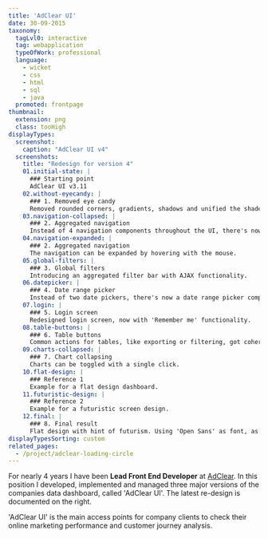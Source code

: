 ```yaml
---
title: 'AdClear UI'
date: 30-09-2015
taxonomy:
  tagLvl0: interactive
  tag: webapplication
  typeOfWork: professional
  language:
    - wicket
    - css
    - html
    - sql
    - java
  promoted: frontpage
thumbnail:
  extension: png
  class: tooHigh
displayTypes:
  screenshot:
    caption: "AdClear UI v4"
  screenshots:
    title: "Redesign for version 4"
    01.initial-state: |
      ### Starting point
      AdClear UI v3.11
    02.without-eyecandy: |
      ### 1. Removed eye candy
      Removed rounded corners, gradients, shadows and unified the shades of gray for a more flat and lightweight look.
    03.navigation-collapsed: |
      ### 2. Aggregated navigation
      Instead of 4 navigation components throughout the UI, there's now only 1 component on top.
    04.navigation-expanded: |
      ### 2. Aggregated navigation
      The navigation can be expanded by hovering with the mouse.
    05.global-filters: |
      ### 3. Global filters
      Introducing an aggregated filter bar with AJAX functionality.
    06.datepicker: |
      ### 4. Date range picker
      Instead of two date pickers, there's now a date range picker component, making interval selections way easier and less error prone.
    07.login: |
      ### 5. Login screen
      Redesigned login screen, now with 'Remember me' functionality.
    08.table-buttons: |
      ### 6. Table buttons
      Common actions for tables, like exporting or filtering, got coherent button look. Also introducing a button to hide the associated charts.
    09.charts-collapsed: |
      ### 7. Chart collapsing
      Charts can be toggled with a single click.
    10.flat-design: |
      ### Reference 1
      Example for a flat design dashboard.
    11.futuristic-design: |
      ### Reference 2
      Example for a futuristic screen design.
    12.final: |
      ### 8. Final result
      Flat design with hint of futurism. Using 'Open Sans' as font, as it is the corporate font. 
displayTypesSorting: custom
related_pages:
  - /project/adclear-loading-circle
---
```

For nearly 4 years I have been **Lead Front End Developer** at [AdClear](http://www.adclear.de). In this position I developed, implemented and managed three major versions of the companies data dashboard, called 'AdClear UI'. The latest re-design is documented on the right.

'AdClear UI' is the main access points for company clients to check their online marketing performance and customer journey analysis.